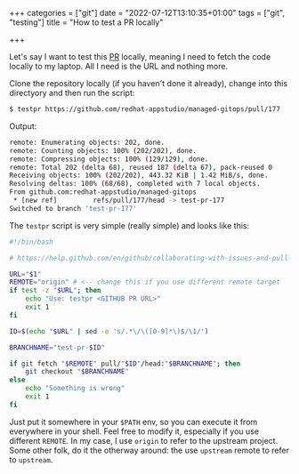 +++
categories = ["git"]
date = "2022-07-12T13:10:35+01:00"
tags = ["git", "testing"]
title = "How to test a PR locally"

+++

Let's say I want to test this [PR] locally, meaning I need to fetch the code locally to my laptop.
All I need is the URL and nothing more.

Clone the repository locally (if you haven't done it already), change into this directyory and then run the script:

```bash
$ testpr https://github.com/redhat-appstudio/managed-gitops/pull/177
```

Output:

```bash
remote: Enumerating objects: 202, done.
remote: Counting objects: 100% (202/202), done.
remote: Compressing objects: 100% (129/129), done.
remote: Total 202 (delta 68), reused 187 (delta 67), pack-reused 0
Receiving objects: 100% (202/202), 443.32 KiB | 1.42 MiB/s, done.
Resolving deltas: 100% (68/68), completed with 7 local objects.
From github.com:redhat-appstudio/managed-gitops
 * [new ref]         refs/pull/177/head -> test-pr-177
Switched to branch 'test-pr-177'
```

The `testpr` script is very simple (really simple) and looks like this:

```bash
#!/bin/bash

# https://help.github.com/en/github/collaborating-with-issues-and-pull-requests/checking-out-pull-requests-locally

URL="$1"
REMOTE="origin" # <-- change this if you use different remote target
if test -z "$URL"; then
	echo "Use: testpr <GITHUB PR URL>"
    exit 1
fi

ID=$(echo "$URL" | sed -e 's/.*\/\([0-9]*\)$/\1/')

BRANCHNAME="test-pr-$ID"

if git fetch "$REMOTE" pull/"$ID"/head:"$BRANCHNAME"; then
	git checkout "$BRANCHNAME"
else
	echo "Something is wrong"
    exit 1
fi
```

Just put it somewhere in your `$PATH` env, so you can execute it from everywhere in your shell.
Feel free to modify it, especially if you use different `REMOTE`.
In my case, I use `origin` to refer to the upstream project.
Some other folk, do it the otherway around: the use `upstream` remote to refer to `upstream`.

[PR]: https://github.com/redhat-appstudio/managed-gitops/pull/177